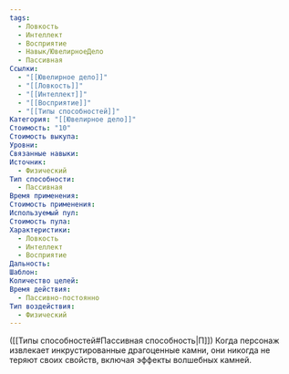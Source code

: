 ```yaml
---
tags:
  - Ловкость
  - Интеллект
  - Восприятие
  - Навык/ЮвелирноеДело
  - Пассивная
Ссылки:
  - "[[Ювелирное дело]]"
  - "[[Ловкость]]"
  - "[[Интеллект]]"
  - "[[Восприятие]]"
  - "[[Типы способностей]]"
Категория: "[[Ювелирное дело]]"
Стоимость: "10"
Стоимость выкупа: 
Уровни: 
Связанные навыки: 
Источник:
  - Физический
Тип способности:
  - Пассивная
Время применения: 
Стоимость применения: 
Используемый пул: 
Стоимость пула: 
Характеристики:
  - Ловкость
  - Интеллект
  - Восприятие
Дальность: 
Шаблон: 
Количество целей: 
Время действия:
  - Пассивно-постоянно
Тип воздействия:
  - Физический
---
```

([[Типы способностей#Пассивная способность|П]]) Когда персонаж извлекает инкрустированные драгоценные камни, они никогда не теряют своих свойств, включая эффекты волшебных камней.  